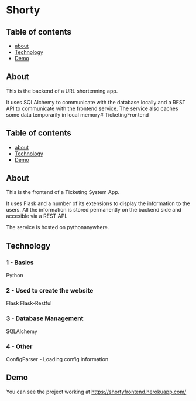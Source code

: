 # Shorty

## Table of contents
* [about](#about)
* [Technology](#Technology)
* [Demo](#demo)


## About
This is the backend of a URL shortenning app. 

It uses SQLAlchemy to communicate with the database locally and a REST API to communicate with the frontend service. 
The service also caches some data temporarily in local memory# TicketingFrontend

## Table of contents
* [about](#about)
* [Technology](#Technology)
* [Demo](#demo)


## About
This is the frontend of a Ticketing System App. 

It uses Flask and a number of its extensions to display the information to the users. All the information is stored permanently on the backend side and accesible via a REST API. 

The service is hosted on pythonanywhere. 

## Technology


### 1 - Basics

Python

### 2 -  Used to create the website

Flask 
Flask-Restful
### 3 - Database Management

SQLAlchemy

### 4 - Other 

ConfigParser - Loading config information

## Demo

You can see the project working at https://shortyfrontend.herokuapp.com/
